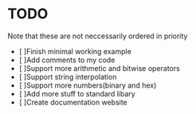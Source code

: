 # TODO
Note that these are not neccessarily ordered in priority
- [ ]Finish minimal working example
- [ ]Add comments to my code
- [ ]Support more arithmetic and bitwise operators
- [ ]Support string interpolation
- [ ]Support more numbers(binary and hex)
- [ ]Add more stuff to standard libary
- [ ]Create documentation website
